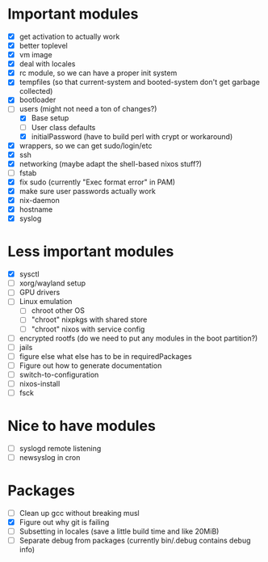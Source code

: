 # Important modules
- [x] get activation to actually work
- [x] better toplevel
- [x] vm image
- [x] deal with locales
- [x] rc module, so we can have a proper init system
- [x] tempfiles (so that current-system and booted-system don't get garbage collected)
- [x] bootloader
- [ ] users (might not need a ton of changes?)
    - [x] Base setup
    - [ ] User class defaults
    - [x] initialPassword (have to build perl with crypt or workaround)
- [x] wrappers, so we can get sudo/login/etc
- [x] ssh
- [x] networking (maybe adapt the shell-based nixos stuff?)
- [ ] fstab
- [x] fix sudo (currently "Exec format error" in PAM)
- [x] make sure user passwords actually work
- [x] nix-daemon
- [x] hostname
- [x] syslog

# Less important modules
- [x] sysctl
- [ ] xorg/wayland setup
- [ ] GPU drivers
- [ ] Linux emulation
    - [ ] chroot other OS
    - [ ] "chroot" nixpkgs with shared store
    - [ ] "chroot" nixos with service config
- [ ] encrypted rootfs (do we need to put any modules in the boot partition?)
- [ ] jails
- [ ] figure else what else has to be in requiredPackages
- [ ] Figure out how to generate documentation
- [ ] switch-to-configuration
- [ ] nixos-install
- [ ] fsck

# Nice to have modules
- [ ] syslogd remote listening
- [ ] newsyslog in cron

# Packages
- [ ] Clean up gcc without breaking musl
- [x] Figure out why git is failing
- [ ] Subsetting in locales (save a little build time and like 20MiB)
- [ ] Separate debug from packages (currently bin/.debug contains debug info)
